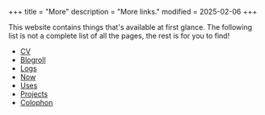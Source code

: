 +++
title = "More"
description = "More links."
modified = 2025-02-06
+++

This website contains things that's available at first glance. The following
list is not a complete list of all the pages, the rest is for you to find!

- [CV](/cv)
- [Blogroll](/blogroll)
- [Logs](/logs)
- [Now](/now)
- [Uses](/uses)
- [Projects](/projects)
- [Colophon](/colophon)
